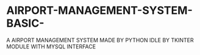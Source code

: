 # AIRPORT-MANAGEMENT-SYSTEM-BASIC-
A AIRPORT MANAGEMENT SYSTEM MADE BY PYTHON IDLE BY TKINTER MODULE WITH MYSQL INTERFACE 
